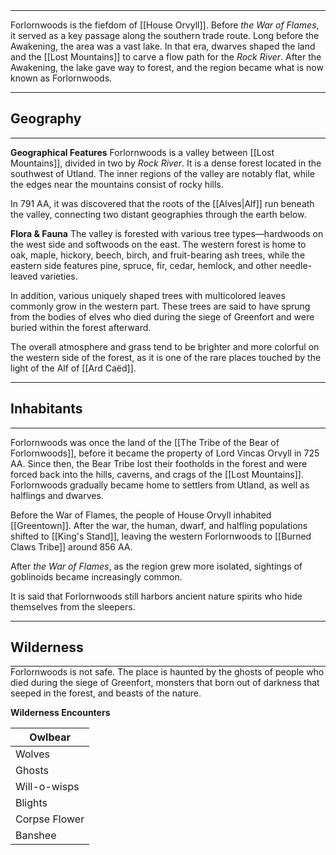 <hr style="margin: 0;">

Forlornwoods is the fiefdom of [[House Orvyll]]. Before _the War of Flames_, it served as a key passage along the southern trade route. Long before the Awakening, the area was a vast lake. In that era, dwarves shaped the land and the [[Lost Mountains]] to carve a flow path for the _Rock River_. After the Awakening, the lake gave way to forest, and the region became what is now known as Forlornwoods.
<hr style="margin: 0;">

## Geography
<hr style="margin: 0;">

**Geographical Features**
Forlornwoods is a valley between [[Lost Mountains]], divided in two by _Rock River_. It is a dense forest located in the southwest of Utland. The inner regions of the valley are notably flat, while the edges near the mountains consist of rocky hills.

In 791 AA, it was discovered that the roots of the [[Alves|Alf]] run beneath the valley, connecting two distant geographies through the earth below.

**Flora & Fauna**
The valley is forested with various tree types—hardwoods on the west side and softwoods on the east. The western forest is home to oak, maple, hickory, beech, birch, and fruit-bearing ash trees, while the eastern side features pine, spruce, fir, cedar, hemlock, and other needle-leaved varieties.

In addition, various uniquely shaped trees with multicolored leaves commonly grow in the western part. These trees are said to have sprung from the bodies of elves who died during the siege of Greenfort and were buried within the forest afterward.

The overall atmosphere and grass tend to be brighter and more colorful on the western side of the forest, as it is one of the rare places touched by the light of the Alf of [[Ard Caëd]].
<hr style="margin: 0;">

## Inhabitants
<hr style="margin: 0;">

Forlornwoods was once the land of the [[The Tribe of the Bear of Forlornwoods]], before it became the property of Lord Vincas Orvyll in 725 AA. Since then, the Bear Tribe lost their footholds in the forest and were forced back into the hills, caverns, and crags of the [[Lost Mountains]]. Forlornwoods gradually became home to settlers from Utland, as well as halflings and dwarves.

Before the War of Flames, the people of House Orvyll inhabited [[Greentown]]. After the war, the human, dwarf, and halfling populations shifted to [[King's Stand]], leaving the western Forlornwoods to [[Burned Claws Tribe]] around 856 AA.

After _the War of Flames_, as the region grew more isolated, sightings of goblinoids became increasingly common.

It is said that Forlornwoods still harbors ancient nature spirits who hide themselves from the sleepers.
<hr style="margin: 0;">

## Wilderness
<hr style="margin: 0;">
Forlornwoods is not safe. The place is haunted by the ghosts of people who died during the siege of Greenfort, monsters that born out of darkness that seeped in the forest, and beasts of the nature.

**Wilderness Encounters**

| Owlbear       |
| ------------- |
| Wolves        |
| Ghosts        |
| Will-o-wisps  |
| Blights       |
| Corpse Flower |
| Banshee       |
